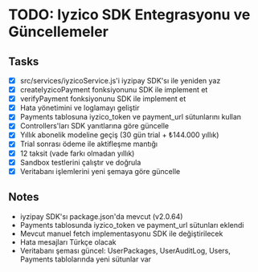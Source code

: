 # TODO: Iyzico SDK Entegrasyonu ve Güncellemeler

## Tasks
- [x] src/services/iyzicoService.js'i iyzipay SDK'sı ile yeniden yaz
- [x] createIyzicoPayment fonksiyonunu SDK ile implement et
- [x] verifyPayment fonksiyonunu SDK ile implement et
- [x] Hata yönetimini ve loglamayı geliştir
- [x] Payments tablosuna iyzico_token ve payment_url sütunlarını kullan
- [x] Controllers'ları SDK yanıtlarına göre güncelle
- [x] Yıllık abonelik modeline geçiş (30 gün trial + ₺144.000 yıllık)
- [x] Trial sonrası ödeme ile aktifleşme mantığı
- [x] 12 taksit (vade farkı olmadan yıllık)
- [x] Sandbox testlerini çalıştır ve doğrula
- [x] Veritabanı işlemlerini yeni şemaya göre güncelle

## Notes
- iyzipay SDK'sı package.json'da mevcut (v2.0.64)
- Payments tablosunda iyzico_token ve payment_url sütunları eklendi
- Mevcut manuel fetch implementasyonu SDK ile değiştirilecek
- Hata mesajları Türkçe olacak
- Veritabanı şeması güncel: UserPackages, UserAuditLog, Users, Payments tablolarında yeni sütunlar var
